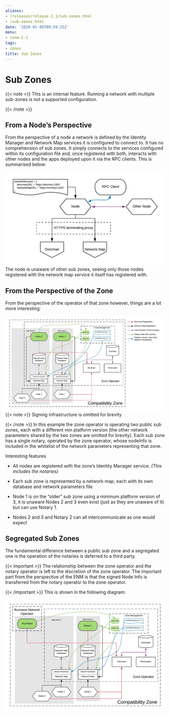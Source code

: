 ```yaml
---
aliases:
- /releases/release-1.1/sub-zones.html
- /sub-zones.html
date: '2020-01-08T09:59:25Z'
menu:
- cenm-1-1
tags:
- zones
title: Sub Zones
---
```



# Sub Zones


{{< note >}}
This is an internal feature. Running a network with multiple sub-zones is not a supported configuration.

{{< /note >}}

## From a Node’s Perspective

From the perspective of a node a network is defined by the Identity Manager and Network Map services it is configured
                to connect to. It has no comprehension of sub zones. It simply connects to the services configured within its
                configuration file and, once registered with both, interacts with other nodes and the apps deployed upon it via the
                RPC clients. This is summarised below:

![node zone view](resources/node-zone-view.png "node zone view")The node is unaware of other sub zones, seeing only those nodes registered with the network map service it itself has
                registered with.


## From the Perspective of the Zone

From the perspective of the operator of that zone however, things are a lot more interesting:

![simple sub zones](resources/simple-sub-zones.png "simple sub zones")
{{< note >}}
Signing infrastructure is omitted for brevity

{{< /note >}}
In this example the zone operator is operating two public sub zones, each with a different min platform version (the
                other network parameters shared by the two zones are omitted for brevity). Each sub zone has a single notary, operated
                by the zone operator, whose nodeInfo is included in the whitelist of the network parameters representing that zone.

Interesting features


* All nodes are registered with the zone’s Identity Manager service. *(This includes the notaries)*


* Each sub zone is represented by a network map, each with its own database and network parameters file


* Node 1 is on the “older” sub zone using a minimum platform version of 3, it is unaware Nodes 2 and 3 even exist
                        (just as they are unaware of it) but can use Notary 1.


* Nodes 2 and 3 and Notary 2 can all intercommunicate as one would expect



## Segregated Sub Zones

The fundamental difference between a public sub zone and a segregated one is the operation of the notaries is
                deferred to a third party.


{{< important >}}
The relationship between the zone operator and the notary operator is left to the discretion
                    of the zone operator. The important part from the perspective of the ENM is that the signed Node Info
                    is transferred from the notary operator to the zone operator.


{{< /important >}}
This is shown in the following diagram:

![simple seg zones](resources/simple-seg-zones.png "simple seg zones")
